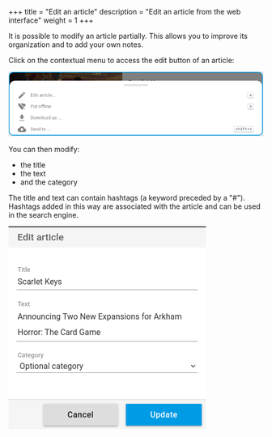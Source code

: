 +++
title = "Edit an article"
description = "Edit an article from the web interface"
weight = 1
+++

It is possible to modify an article partially.
This allows you to improve its organization and to add your own notes.

Click on the contextual menu to access the edit button of an article:

![](images/context-menu.png)

You can then modify:

- the title
- the text
- and the category

The title and text can contain hashtags (a keyword preceded by a "#").
Hashtags added in this way are associated with the article and can be used in the search engine.

![](images/edit.png)
